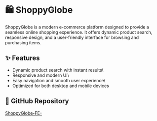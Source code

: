 # 🛍️ ShoppyGlobe

ShoppyGlobe is a modern e-commerce platform designed to provide a
seamless online shopping experience. It offers dynamic product search,
responsive design, and a user-friendly interface for browsing and
purchasing items.

## ✨ Features

-   Dynamic product search with instant results\
-   Responsive and modern UI\
-   Easy navigation and smooth user experience\
-   Optimized for both desktop and mobile devices

## 🔗 GitHub Repository

[ShoppyGlobe-FE-](https://github.com/vjbravo123/ShoppyGlobe-FE-.git)
